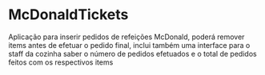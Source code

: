 # McDonaldTickets

Aplicação para inserir pedidos de refeições McDonald, poderá remover items antes de efetuar o pedido final, inclui também uma interface para o staff da cozinha saber o número de pedidos efetuados e o total de pedidos feitos com os respectivos items


